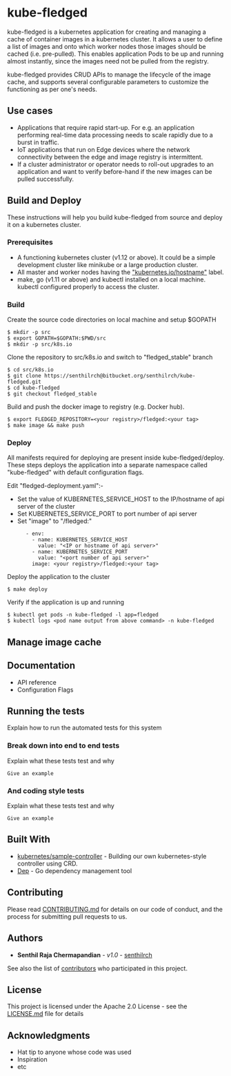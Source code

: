 # kube-fledged

kube-fledged is a kubernetes application for creating and managing a cache of container images in a kubernetes
cluster. It allows a user to define a list of images and onto which worker nodes those images should be cached
(i.e. pre-pulled). This enables application Pods to be up and running almost instantly, since the images need not
be pulled from the registry.

kube-fledged provides CRUD APIs to manage the lifecycle of the image cache, and supports several configurable
parameters to customize the functioning as per one's needs.

## Use cases

- Applications that require rapid start-up. For e.g. an application performing real-time data processing needs to
scale rapidly due to a burst in traffic.
- IoT applications that run on Edge devices where the network connectivity between the edge and image registry is
intermittent.
- If a cluster administrator or operator needs to roll-out upgrades to an application and want to verify before-hand
if the new images can be pulled successfully.

## Build and Deploy

These instructions will help you build kube-fledged from source and deploy it on a kubernetes cluster.

### Prerequisites

- A functioning kubernetes cluster (v1.12 or above). It could be a simple development cluster like minikube or a large
production cluster.
- All master and worker nodes having the ["kubernetes.io/hostname"](https://kubernetes.io/docs/reference/kubernetes-api/labels-annotations-taints/#kubernetes-io-hostname) label.
- make, go (v1.11 or above) and kubectl installed on a local machine. kubectl configured properly to access the cluster.

### Build

Create the source code directories on local machine and setup $GOPATH

```
$ mkdir -p src
$ export GOPATH=$GOPATH:$PWD/src
$ mkdir -p src/k8s.io
```

Clone the repository to src/k8s.io and switch to "fledged_stable" branch

```
$ cd src/k8s.io
$ git clone https://senthilrch@bitbucket.org/senthilrch/kube-fledged.git
$ cd kube-fledged
$ git checkout fledged_stable
```

Build and push the docker image to registry (e.g. Docker hub).

```
$ export FLEDGED_REPOSITORY=<your registry>/fledged:<your tag>
$ make image && make push
```

### Deploy

All manifests required for deploying are present inside kube-fledged/deploy. These steps deploys the
application into a separate namespace called "kube-fledged" with default configuration flags.

Edit "fledged-deployment.yaml":-

- Set the value of KUBERNETES_SERVICE_HOST to the IP/hostname of api server of the cluster 
- Set KUBERNETES_SERVICE_PORT to port number of api server
- Set "image" to "<your registry>/fledged:<your tag>"

```
      - env:
        - name: KUBERNETES_SERVICE_HOST
          value: "<IP or hostname of api server>"
        - name: KUBERNETES_SERVICE_PORT
          value: "<port number of api server>"
        image: <your registry>/fledged:<your tag>
```

Deploy the application to the cluster
```
$ make deploy
```

Verify if the application is up and running
```
$ kubectl get pods -n kube-fledged -l app=fledged
$ kubectl logs <pod name output from above command> -n kube-fledged
```

## Manage image cache

## Documentation

- API reference
- Configuration Flags

## Running the tests

Explain how to run the automated tests for this system

### Break down into end to end tests

Explain what these tests test and why

```
Give an example
```

### And coding style tests

Explain what these tests test and why

```
Give an example
```

## Built With

* [kubernetes/sample-controller](https://github.com/kubernetes/sample-controller) - Building our own kubernetes-style controller using CRD.
* [Dep](https://github.com/golang/dep) - Go dependency management tool

## Contributing

Please read [CONTRIBUTING.md](https://gist.github.com/PurpleBooth/b24679402957c63ec426) for details on our code of conduct, and the process for submitting pull requests to us.

## Authors

* **Senthil Raja Chermapandian** - *v1.0* - [senthilrch](https://github.com/senthilrch)

See also the list of [contributors](https://github.com/your/project/contributors) who participated in this project.

## License

This project is licensed under the Apache 2.0 License - see the [LICENSE.md](LICENSE.md) file for details

## Acknowledgments

* Hat tip to anyone whose code was used
* Inspiration
* etc
